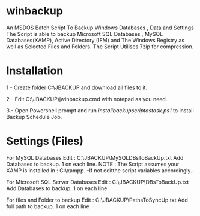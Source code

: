 # winbackup
An MSDOS Batch Script To Backup Windows Databases , Data and Settings
The Script is able to backup Microsoft SQL Databases , MySQL Databases(XAMP), Active Directory (IFM) and The Windows Registry as well as Selected Files and Folders.
The Script Utilises 7zip for compression.


# Installation

  1 - Create folder C:\JBACKUP and download all files to it.
  
  2 - Edit C:\JBACKUP\jwinbackup.cmd with notepad as you need.
  
  3 - Open Powershell prompt and run *installbackupscriptastask.ps1* to install Backup Schedule Job.
  
  
  
 # Settings (Files)

  For MySQL Databases Edit : C:\JBACKUP\MySQLDBsToBackUp.txt
  Add Databases to backup. 1 on each line.
  NOTE : The Script assumes your XAMP is installed in : C:\xampp. 
         -If not editthe script variables accordingly.-
 
  
  For Microsoft SQL Server Databases Edit : C:\JBACKUP\DBsToBackUp.txt
  Add Databases to backup. 1 on each line


  For files and Folder to backup Edit : C:\JBACKUP\PathsToSyncUp.txt
  Add full path to backup. 1 on each line

